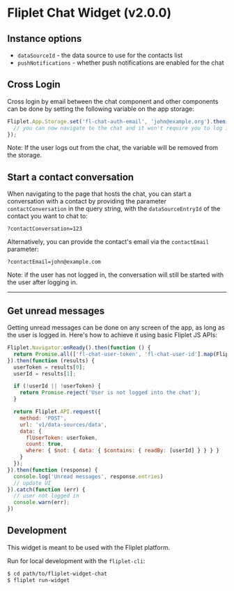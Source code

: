# Fliplet Chat Widget (v2.0.0)

## Instance options

- `dataSourceId` - the data source to use for the contacts list
- `pushNotifications` - whether push notifications are enabled for the chat

## Cross Login

Cross login by email between the chat component and other components can be done by setting the following variable on the app storage:

```js
Fliplet.App.Storage.set('fl-chat-auth-email', 'john@example.org').then(function () {
  // you can now navigate to the chat and it won't require you to log in
});
```

Note: If the user logs out from the chat, the variable will be removed from the storage.

## Start a contact conversation

When navigating to the page that hosts the chat, you can start a conversation with a contact by providing the parameter `contactConversation` in the query string, with the `dataSourceEntryId` of the contact you want to chat to:

```
?contactConversation=123
```

Alternatively, you can provide the contact's email via the `contactEmail` parameter:

```
?contactEmail=john@example.com
```

Note: if the user has not logged in, the conversation will still be started with the user after logging in.

---

## Get unread messages

Getting unread messages can be done on any screen of the app, as long as the user is logged in.
Here's how to achieve it using basic Fliplet JS APIs:

```js
Fliplet.Navigator.onReady().then(function () {
  return Promise.all(['fl-chat-user-token', 'fl-chat-user-id'].map(Fliplet.App.Storage.get));
}).then(function (results) {
  userToken = results[0];
  userId = results[1];

  if (!userId || !userToken) {
    return Promise.reject('User is not logged into the chat');
  }

  return Fliplet.API.request({
    method: 'POST',
    url: 'v1/data-sources/data',
    data: {
      flUserToken: userToken,
      count: true,
      where: { $not: { data: { $contains: { readBy: [userId] } } } }
    }
  });
}).then(function (response) {
  console.log('Unread messages', response.entries)
  // update UI
}).catch(function (err) {
  // user not logged in
  console.warn(err);
})
```


## Development

This widget is meant to be used with the Fliplet platform.

Run for local development with the `fliplet-cli`:

```bash
$ cd path/to/fliplet-widget-chat
$ fliplet run-widget
```